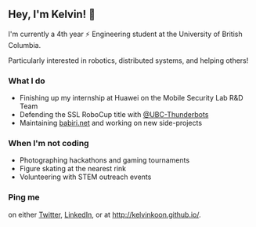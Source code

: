 ## Hey, I'm Kelvin! 👋

I'm currently a 4th year :zap: Engineering student at the University of British Columbia. 

Particularly interested in robotics, distributed systems, and helping others!

### What I do
- Finishing up my internship at Huawei on the Mobile Security Lab R&D Team
- Defending the SSL RoboCup title with [@UBC-Thunderbots](https://github.com/UBC-Thunderbots/Software)
- Maintaining [babiri.net](https://www.babiri.net/#/) and working on new side-projects

### When I'm not coding
- Photographing hackathons and gaming tournaments
- Figure skating at the nearest rink
- Volunteering with STEM outreach events

### Ping me
on either [Twitter](https://twitter.com/NotCelsiusDeg), [LinkedIn](https://www.linkedin.com/in/kelvinkoon/), or at http://kelvinkoon.github.io/.

